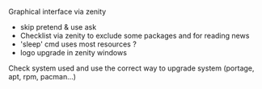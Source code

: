 Graphical interface via zenity
- skip pretend & use ask
- Checklist via zenity to exclude some packages and for reading news
- 'sleep' cmd uses most resources ?
- logo upgrade in zenity windows

Check system used and use the correct way to upgrade system (portage, apt, rpm, pacman...)

